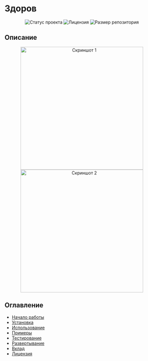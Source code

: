 # Здоров
<p align="center">
  <img src="https://img.shields.io/badge/статус-активен-brightgreen.svg" alt="Статус проекта">
  <img src="https://img.shields.io/github/license/ваш-локальный-репозиторий" alt="Лицензия">
  <img src="https://img.shields.io/github/repo-size/ваш-локальный-репозиторий" alt="Размер репозитория">
</p>

## Описание
<p align="center">
  <img src="screenshot1.png" alt="Скриншот 1" width="400">
  <img src="screenshot2.png" alt="Скриншот 2" width="400">
</p>

## Оглавление

- [Начало работы](#начало-работы)
- [Установка](#установка)
- [Использование](#использование)
- [Примеры](#примеры)
- [Тестирование](#тестирование)
- [Развертывание](#развертывание)
- [Вклад](#вклад)
- [Лицензия](#лицензия)
